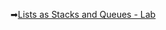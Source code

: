 ➡[Lists as Stacks and Queues - Lab](https://judge.softuni.org/Contests/Practice/DownloadResource/41548)

